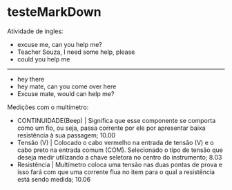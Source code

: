 # testeMarkDown


Atividade de ingles:
- excuse me, can you help me?
- Teacher Souza, I need some help, please
- could you help me
----------------------------------------
- hey there
- hey mate, can you come over here
- Excuse mate, would can help me?

Medições com o multímetro:
- CONTINUIDADE(Beep) | Significa que esse componente se comporta como um fio, ou seja, passa corrente por ele por apresentar baixa resistência à sua passagem; 10.00
- Tensão (V) | Colocado o cabo vermelho na entrada de tensão (V) e o cabo preto na entrada comum (COM). Selecionado o tipo de tensão que deseja medir utilizando a chave seletora no centro do instrumento; 8.03
- Resistência | Multímetro coloca uma tensão nas duas pontas de prova e isso fará com que uma corrente flua no item para o qual a resistência está sendo medida; 10.06
